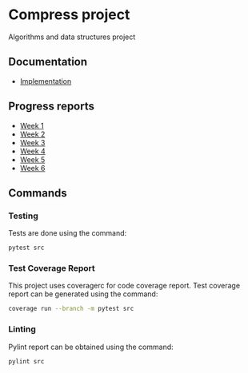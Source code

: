 # Compress project

Algorithms and data structures project

## Documentation

* [Implementation](documentation/implementation.md)

## Progress reports

* [Week 1](documentation/progress_report_week1.md)
* [Week 2](documentation/progress_report_week2.md)
* [Week 3](documentation/progress_report_week3.md)
* [Week 4](documentation/progress_report_week4.md)
* [Week 5](documentation/progress_report_week5.md)
* [Week 6](documentation/progress_report_week6.md)

## Commands

### Testing

Tests are done using the command:

```bash
pytest src
```

### Test Coverage Report

This project uses coveragerc for code coverage report.
Test coverage report can be generated using the command:

```bash
coverage run --branch -m pytest src
```

### Linting

Pylint report can be obtained using the command:

```bash
pylint src
```
